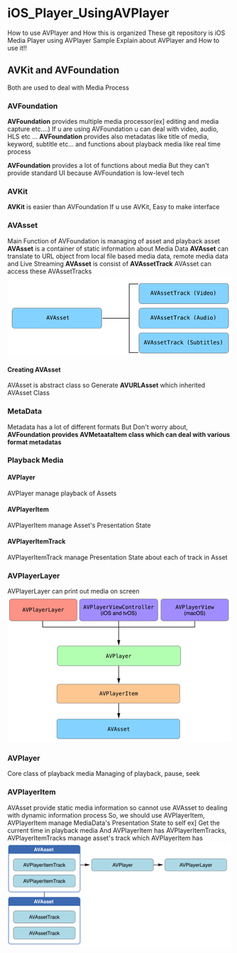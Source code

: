 # iOS_Player_UsingAVPlayer
 How to use AVPlayer and How this is organized
These git repository is iOS Media Player using AVPlayer Sample
Explain about AVPlayer and How to use it!!

## AVKit and AVFoundation
 Both are used to deal with Media Process

### AVFoundation
 **AVFoundation** provides multiple media processor(ex] editing and media capture etc....)
If u are using AVFoundation u can deal with video, audio, HLS etc ...
**AVFoundation** provides also metadatas like title of media, keyword, subtitle etc...
and functions about playback media like real time process

 **AVFoundation** provides a lot of functions about media But they can't provide standard UI because AVFoundation is low-level tech

### AVKit
 **AVKit** is easier than AVFoundation
If u use AVKit, Easy to make interface

### AVAsset
 Main Function of AVFoundation is managing of asset and playback asset
**AVAsset** is a container of static information about Media Data
**AVAsset** can translate to URL object from local file based media data, remote media data and Live Streaming
**AVAsset** is consist of **AVAssetTrack**
AVAsset can access these AVAssetTracks
![AVAsset1](./ScreenShots/AVAsset01.png)
#### Creating AVAsset
 AVAsset is abstract class so Generate **AVURLAsset** which inherited AVAsset Class

### MetaData
 Metadata has a lot of different formats
But Don't worry about, **AVFoundation provides AVMetaataItem class which can deal with various format metadatas**

### Playback Media
#### AVPlayer
 AVPlayer manage playback of Assets
#### AVPlayerItem
 AVPlayerItem manage Asset's Presentation State
#### AVPlayerItemTrack
 AVPlayerItemTrack manage Presentation State about each of track in Asset 
### AVPlayerLayer
 AVPlayerLayer can print out media on screen
![relationship_of_media object1](./ScreenShots/relationship_of_mediaobject.png)

### AVPlayer
Core class of playback media
Managing of playback, pause, seek

### AVPlayerItem
AVAsset provide static media information so cannot use AVAsset to dealing with dynamic information process
So, we should use AVPlayerItem, AVPlayerItem manage MediaData's Presentation State to self
ex] Get the current time in playback media
And AVPlayerItem has AVPlayerItemTracks, AVPlayerItemTracks manage asset's track which AVPlayerItem has
![avplayeritemtrack](./ScreenShots/avplayeritemtrack.png)
